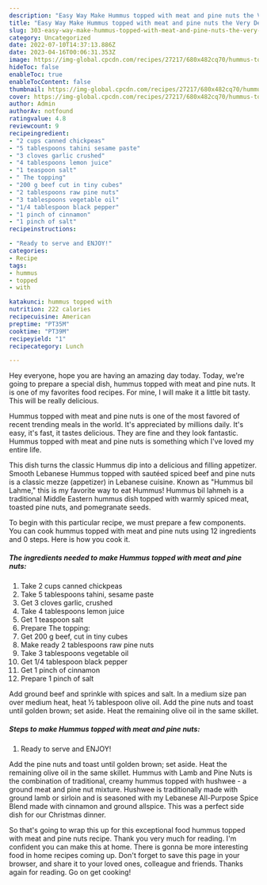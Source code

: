 ```yaml
---
description: "Easy Way Make Hummus topped with meat and pine nuts the Very Delicious"
title: "Easy Way Make Hummus topped with meat and pine nuts the Very Delicious"
slug: 303-easy-way-make-hummus-topped-with-meat-and-pine-nuts-the-very-delicious
category: Uncategorized
date: 2022-07-10T14:37:13.886Z
date: 2023-04-16T00:06:31.353Z
image: https://img-global.cpcdn.com/recipes/27217/680x482cq70/hummus-topped-with-meat-and-pine-nuts-recipe-main-photo.jpg
hideToc: false
enableToc: true
enableTocContent: false
thumbnail: https://img-global.cpcdn.com/recipes/27217/680x482cq70/hummus-topped-with-meat-and-pine-nuts-recipe-main-photo.jpg
cover: https://img-global.cpcdn.com/recipes/27217/680x482cq70/hummus-topped-with-meat-and-pine-nuts-recipe-main-photo.jpg
author: Admin
authorAv: notfound
ratingvalue: 4.8
reviewcount: 9
recipeingredient:
- "2 cups canned chickpeas"
- "5 tablespoons tahini sesame paste"
- "3 cloves garlic crushed"
- "4 tablespoons lemon juice"
- "1 teaspoon salt"
- " The topping"
- "200 g beef cut in tiny cubes"
- "2 tablespoons raw pine nuts"
- "3 tablespoons vegetable oil"
- "1/4 tablespoon black pepper"
- "1 pinch of cinnamon"
- "1 pinch of salt"
recipeinstructions:

- "Ready to serve and ENJOY!"
categories:
- Recipe
tags:
- hummus
- topped
- with

katakunci: hummus topped with 
nutrition: 222 calories
recipecuisine: American
preptime: "PT35M"
cooktime: "PT39M"
recipeyield: "1"
recipecategory: Lunch

---
```



Hey everyone, hope you are having an amazing day today. Today, we're going to prepare a special dish, hummus topped with meat and pine nuts. It is one of my favorites food recipes. For mine, I will make it a little bit tasty. This will be really delicious.

Hummus topped with meat and pine nuts is one of the most favored of recent trending meals in the world. It's appreciated by millions daily. It's easy, it's fast, it tastes delicious. They are fine and they look fantastic. Hummus topped with meat and pine nuts is something which I've loved my entire life.

This dish turns the classic Hummus dip into a delicious and filling appetizer. Smooth Lebanese Hummus topped with sautéed spiced beef and pine nuts is a classic mezze (appetizer) in Lebanese cuisine. Known as &#34;Hummus bil Lahme,&#34; this is my favorite way to eat Hummus! Hummus bil lahmeh is a traditional Middle Eastern hummus dish topped with warmly spiced meat, toasted pine nuts, and pomegranate seeds.


To begin with this particular recipe, we must prepare a few components. You can cook hummus topped with meat and pine nuts using 12 ingredients and 0 steps. Here is how you cook it.

<!--inarticleads1-->

##### The ingredients needed to make Hummus topped with meat and pine nuts:

1. Take 2 cups canned chickpeas
1. Take 5 tablespoons tahini, sesame paste
1. Get 3 cloves garlic, crushed
1. Take 4 tablespoons lemon juice
1. Get 1 teaspoon salt
1. Prepare  The topping:
1. Get 200 g beef, cut in tiny cubes
1. Make ready 2 tablespoons raw pine nuts
1. Take 3 tablespoons vegetable oil
1. Get 1/4 tablespoon black pepper
1. Get 1 pinch of cinnamon
1. Prepare 1 pinch of salt


Add ground beef and sprinkle with spices and salt. In a medium size pan over medium heat, heat ½ tablespoon olive oil. Add the pine nuts and toast until golden brown; set aside. Heat the remaining olive oil in the same skillet. 

<!--inarticleads2-->

##### Steps to make Hummus topped with meat and pine nuts:


1. Ready to serve and ENJOY!

Add the pine nuts and toast until golden brown; set aside. Heat the remaining olive oil in the same skillet. Hummus with Lamb and Pine Nuts is the combination of traditional, creamy hummus topped with hushwee - a ground meat and pine nut mixture. Hushwee is traditionally made with ground lamb or sirloin and is seasoned with my Lebanese All-Purpose Spice Blend made with cinnamon and ground allspice. This was a perfect side dish for our Christmas dinner. 

So that's going to wrap this up for this exceptional food hummus topped with meat and pine nuts recipe. Thank you very much for reading. I'm confident you can make this at home. There is gonna be more interesting food in home recipes coming up. Don't forget to save this page in your browser, and share it to your loved ones, colleague and friends. Thanks again for reading. Go on get cooking!
